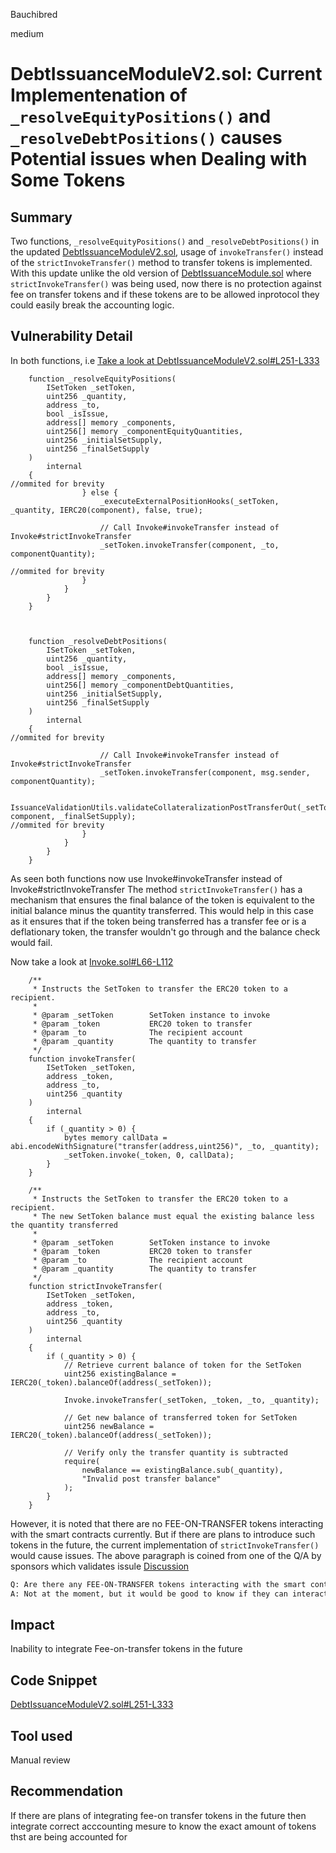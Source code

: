 Bauchibred

medium

# DebtIssuanceModuleV2.sol: Current Implementenation of `_resolveEquityPositions()` and `_resolveDebtPositions()` causes Potential issues when Dealing with Some Tokens

## Summary

Two functions, `_resolveEquityPositions()` and `_resolveDebtPositions()` in the updated [DebtIssuanceModuleV2.sol](https://github.com/sherlock-audit/2023-05-Index/blob/3190057afd3085143a31746d65045a0d1bacc78c/index-protocol/contracts/protocol/modules/v1/DebtIssuanceModule.sol#L4), usage of `invokeTransfer()` instead of the `strictInvokeTransfer()` method to transfer tokens is implemented. With this update unlike the old version of [DebtIssuanceModule.sol](https://github.com/sherlock-audit/2023-05-Index/blob/3190057afd3085143a31746d65045a0d1bacc78c/index-protocol/contracts/protocol/modules/v1/DebtIssuanceModule.sol#L137) where `strictInvokeTransfer()` was being used, now there is no protection against fee on transfer tokens and if these tokens are to be allowed inprotocol they could easily break the accounting logic.

## Vulnerability Detail

In both functions, i.e
[Take a look at DebtIssuanceModuleV2.sol#L251-L333](https://github.com/sherlock-audit/2023-05-Index/blob/3190057afd3085143a31746d65045a0d1bacc78c/index-protocol/contracts/protocol/modules/v1/DebtIssuanceModuleV2.sol#L251-L333)

```solidity
    function _resolveEquityPositions(
        ISetToken _setToken,
        uint256 _quantity,
        address _to,
        bool _isIssue,
        address[] memory _components,
        uint256[] memory _componentEquityQuantities,
        uint256 _initialSetSupply,
        uint256 _finalSetSupply
    )
        internal
    {
//ommited for brevity
                } else {
                    _executeExternalPositionHooks(_setToken, _quantity, IERC20(component), false, true);

                    // Call Invoke#invokeTransfer instead of Invoke#strictInvokeTransfer
                    _setToken.invokeTransfer(component, _to, componentQuantity);

//ommited for brevity
                }
            }
        }
    }



    function _resolveDebtPositions(
        ISetToken _setToken,
        uint256 _quantity,
        bool _isIssue,
        address[] memory _components,
        uint256[] memory _componentDebtQuantities,
        uint256 _initialSetSupply,
        uint256 _finalSetSupply
    )
        internal
    {
//ommited for brevity

                    // Call Invoke#invokeTransfer instead of Invoke#strictInvokeTransfer
                    _setToken.invokeTransfer(component, msg.sender, componentQuantity);

                    IssuanceValidationUtils.validateCollateralizationPostTransferOut(_setToken, component, _finalSetSupply);
//ommited for brevity
                }
            }
        }
    }
```

As seen both functions now use Invoke#invokeTransfer instead of Invoke#strictInvokeTransfer
The method `strictInvokeTransfer()` has a mechanism that ensures the final balance of the token is equivalent to the initial balance minus the quantity transferred. This would help in this case as it ensures that if the token being transferred has a transfer fee or is a deflationary token, the transfer wouldn't go through and the balance check would fail.

Now take a look at [Invoke.sol#L66-L112](https://github.com/sherlock-audit/2023-05-Index/blob/3190057afd3085143a31746d65045a0d1bacc78c/index-protocol/contracts/protocol/lib/Invoke.sol#L58-L112)

```solidity
    /**
     * Instructs the SetToken to transfer the ERC20 token to a recipient.
     *
     * @param _setToken        SetToken instance to invoke
     * @param _token           ERC20 token to transfer
     * @param _to              The recipient account
     * @param _quantity        The quantity to transfer
     */
    function invokeTransfer(
        ISetToken _setToken,
        address _token,
        address _to,
        uint256 _quantity
    )
        internal
    {
        if (_quantity > 0) {
            bytes memory callData = abi.encodeWithSignature("transfer(address,uint256)", _to, _quantity);
            _setToken.invoke(_token, 0, callData);
        }
    }

    /**
     * Instructs the SetToken to transfer the ERC20 token to a recipient.
     * The new SetToken balance must equal the existing balance less the quantity transferred
     *
     * @param _setToken        SetToken instance to invoke
     * @param _token           ERC20 token to transfer
     * @param _to              The recipient account
     * @param _quantity        The quantity to transfer
     */
    function strictInvokeTransfer(
        ISetToken _setToken,
        address _token,
        address _to,
        uint256 _quantity
    )
        internal
    {
        if (_quantity > 0) {
            // Retrieve current balance of token for the SetToken
            uint256 existingBalance = IERC20(_token).balanceOf(address(_setToken));

            Invoke.invokeTransfer(_setToken, _token, _to, _quantity);

            // Get new balance of transferred token for SetToken
            uint256 newBalance = IERC20(_token).balanceOf(address(_setToken));

            // Verify only the transfer quantity is subtracted
            require(
                newBalance == existingBalance.sub(_quantity),
                "Invalid post transfer balance"
            );
        }
    }

```

However, it is noted that there are no FEE-ON-TRANSFER tokens interacting with the smart contracts currently. But if there are plans to introduce such tokens in the future, the current implementation of `strictInvokeTransfer()` would cause issues.
The above paragraph is coined from one of the Q/A by sponsors which validates issule
[Discussion](https://github.com/sherlock-audit/2023-05-Index/tree/3190057afd3085143a31746d65045a0d1bacc78c#q-are-there-any-fee-on-transfer-tokens-interacting-with-the-smart-contracts)

```diff
Q: Are there any FEE-ON-TRANSFER tokens interacting with the smart contracts?
A: Not at the moment, but it would be good to know if they can interact with our smart contracts
```

## Impact

Inability to integrate Fee-on-transfer tokens in the future

## Code Snippet

[DebtIssuanceModuleV2.sol#L251-L333](https://github.com/sherlock-audit/2023-05-Index/blob/3190057afd3085143a31746d65045a0d1bacc78c/index-protocol/contracts/protocol/modules/v1/DebtIssuanceModuleV2.sol#L251-L333)

## Tool used

Manual review

## Recommendation

If there are plans of integrating fee-on transfer tokens in the future then integrate correct acccounting mesure to know the exact amount of tokens thst are being accounted for
